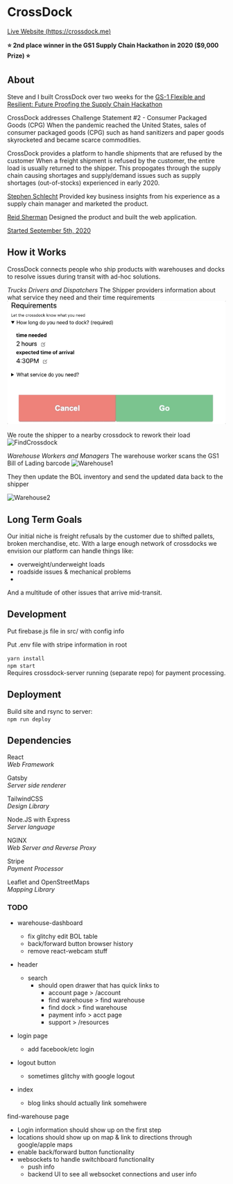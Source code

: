 # CrossDock
[Live Website (https://crossdock.me)](https://crossdock.me)

**⭐ 2nd place winner in the GS1 Supply Chain Hackathon in 2020 ($9,000 Prize) ⭐**

## About
Steve and I built CrossDock over two weeks for the [GS-1 Flexible and Resilient: Future Proofing the Supply Chain Hackathon](https://gs1us-futureproofhack-platform.bemyapp.com/)

CrossDock addresses Challenge Statement #2 - Consumer Packaged Goods (CPG)
When the pandemic reached the United States, sales of consumer packaged goods (CPG) such as hand sanitizers and paper goods skyrocketed and became scarce commodities.

CrossDock provides a platform to handle shipments that are refused by the customer 
When a freight shipment is refused by the customer, the entire load is usually returned to the shipper. This propogates through the supply chain causing shortages and supply/demand issues such as supply shortages (out-of-stocks) experienced in early 2020. 


[Stephen Schlecht](https://www.linkedin.com/in/stephenschlecht/) Provided key business insights from his experience as a supply chain manager and marketed the product.

[Reid Sherman](https://www.linkedin.com/in/reidsherman/) Designed the product and built the web application.  

[Started September 5th, 2020](https://github.com/reidjs/crossdock/commit/6a3fa4a1b4d66fa3dd32a2a3086792e75e9fd3b3)

## How it Works

CrossDock connects people who ship products with warehouses and docks to resolve issues during transit with ad-hoc solutions.

_Trucks Drivers and Dispatchers_
The Shipper providers information about what service they need and their time requirements
![InputInfo](./src/images/inputinfogif.gif)

We route the shipper to a nearby crossdock to rework their load
![FindCrossdock](./src/images/findwarehouse.gif)

_Warehouse Workers and Managers_
The warehouse worker scans the GS1 Bill of Lading barcode
![Warehouse1](./src/images/barcodegif.gif)

They then update the BOL inventory and send the updated data back to the shipper

![Warehouse2](./src/images/updatebol.gif)
<!-- ![foo](./src/images/blogimage2.jpg) Working GS-1 Barcode Reader -->





## Long Term Goals

Our initial niche is freight refusals by the customer due to shifted pallets, broken merchandise, etc. With a large enough network of crossdocks we envision our platform can handle things like:
- overweight/underweight loads
- roadside issues & mechanical problems
- 
And a multitude of other issues that arrive mid-transit. 

## Development

Put firebase.js file in src/ with config info

Put .env file with stripe information in root

`yarn install`  
`npm start`  
Requires crossdock-server running (separate repo) for payment processing.

## Deployment
Build site and rsync to server:  
`npm run deploy`

## Dependencies
React  
*Web Framework*

Gatsby  
*Server side renderer*  

TailwindCSS  
*Design Library*

Node.JS with Express  
*Server language*

NGINX  
*Web Server and Reverse Proxy*

Stripe  
*Payment Processor*

Leaflet and OpenStreetMaps  
*Mapping Library*


### TODO
- warehouse-dashboard
  - fix glitchy edit BOL table
  - back/forward button browser history
  - remove react-webcam stuff

- header
  - search
    - should open drawer that has quick links to 
      - account page > /account
      - find warehouse > find warehouse
      - find dock > find warehouse
      - payment info > acct page
      - support > /resources

- login page
  - add facebook/etc login

- logout button
  - sometimes glitchy with google logout

- index
  - blog links should actually link somehwere

find-warehouse page
- Login information should show up on the first step
- locations should show up on map & link to directions through google/apple maps
- enable back/forward button functionality 
- websockets to handle switchboard functionality
  - push info 
  - backend UI to see all websocket connections and user info 
